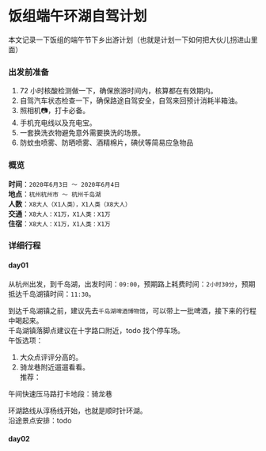 # 饭组端午环湖自驾计划

本文记录一下饭组的端午节下乡出游计划（也就是计划一下如何把大伙儿拐进山里面）

### 出发前准备
1. 72 小时核酸检测做一下，确保旅游时间内，核算都在有效期内。
2. 自驾汽车状态检查一下，确保路途自驾安全，自驾来回预计消耗半箱油。
3. 照相机📷，打卡必备。
4. 手机充电线以及充电宝。
5. 一套换洗衣物避免意外需要换洗的场景。
6. 防蚊虫喷雾、防晒喷雾、酒精棉片，碘伏等简易应急物品

### 概览
**时间**：```2020年6月3日 ～ 2020年6月4日```    
**地点**：```杭州杭州市 ～ 杭州千岛湖```    
**人数**：```X8大人（X1人类），X1人类（X8大人）```    
**交通**：```X8大人：X1万，X1人类：X1万```    
**住宿**：```X8大人：X1万，X1人类：X1万```

### 详细行程
#### day01
从杭州出发，到千岛湖，出发时间：```09:00```，预期路上耗费时间：```2小时30分```，预期抵达千岛湖镇时间：```11:30```。    

到达千岛湖镇之前，建议先去```千岛湖啤酒博物馆```，可以带上一批啤酒，接下来的行程中喝起来。    
千岛湖镇落脚点建议在十字路口附近，todo 找个停车场。    
午饭选项：
1. 大众点评评分高的。    
2. 骑龙巷附近遛遛看看。    
推荐：

午间快速压马路打卡地段：骑龙巷

环湖路线从淳杨线开始，也就是顺时针环湖。    
沿途景点安排：todo

#### day02

